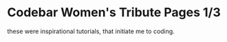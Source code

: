 # Codebar Women's Tribute Pages 1/3

these were inspirational tutorials, that initiate me to coding.
